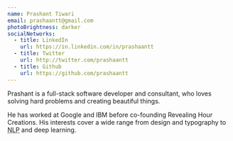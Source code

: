 ```yaml
---
name: Prashant Tiwari
email: prashaantt@gmail.com
photoBrightness: darker
socialNetworks:
  - title: LinkedIn
    url: https://in.linkedin.com/in/prashaantt
  - title: Twitter
    url: http://twitter.com/prashaantt
  - title: Github
    url: https://github.com/prashaantt
---
```


Prashant is a full-stack software developer and consultant, who loves solving hard problems and creating beautiful things. 

He has worked at Google and IBM before co-founding Revealing Hour Creations. His interests cover a wide range from design and typography to <abbr title="Natural language processing">NLP</abbr> and deep learning.
